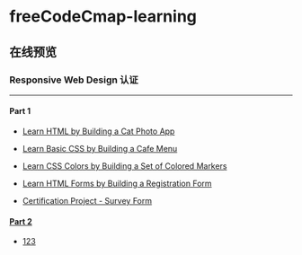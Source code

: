 # freeCodeCmap-learning

## 在线预览

### Responsive Web Design 认证
<hr>

#### Part 1

- <a href="http://198.46.218.141:8080/freeCodeCamp-learning/Responsive_Web_Design_Certification/Learn_HTML_by_Building_a_Cat_Photo_App/index.html">Learn HTML by Building a Cat Photo App</a>

- <a href="http://198.46.218.141:8080/freeCodeCamp-learning/Responsive_Web_Design_Certification/Learn_Basic_CSS_by_Building_a_Cafe_Menu">Learn Basic CSS by Building a Cafe Menu

- <a href="http://198.46.218.141:8080/freeCodeCamp-learning/Responsive_Web_Design_Certification/Learn_CSS_Colors_by_Building_a_Set_of_Colored_Markers">Learn CSS Colors by Building a Set of Colored Markers

- <a href="http://198.46.218.141:8080/freeCodeCamp-learning/Responsive_Web_Design_Certification/Learn_HTML_Forms_by_Building_a_Registration_Form">Learn HTML Forms by Building a Registration Form

- Certification Project - Survey Form

#### Part 2

- 123
